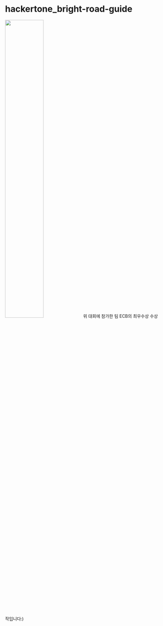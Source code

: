 # hackertone_bright-road-guide
<img src="https://www.kisa.or.kr/uploadfile/images/000043/20200717154156563_2SUTS9OW.jpg" width="50%"><img>
위 대회에 참가한 팀 ECB의 최우수상 수상작입니다:)
